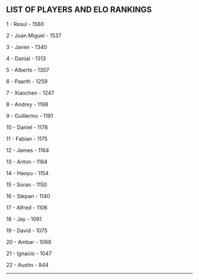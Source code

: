 ## LIST OF PLAYERS AND ELO RANKINGS


1 - Resul - 1560


2 - Juan Miguel - 1537


3 - Javier - 1340


4 - Danial - 1313


5 - Alberto - 1307


6 - Paarth - 1259


7 - Xiaochen - 1247


8 - Andrey - 1198


9 - Guillermo - 1181


10 - Daniel - 1178


11 - Fabian - 1175


12 - James - 1164


13 - Anton - 1164


14 - Haoyu - 1154


15 - Soran - 1150


16 - Stepan - 1140


17 - Alfred - 1106


18 - Jay - 1091


19 - David - 1075


20 - Ambar - 1068


21 - Ignacio - 1047


22 - Austin - 944



--------------------------------------------------------------
